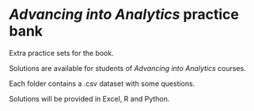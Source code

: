 # _Advancing into Analytics_ practice bank

Extra practice sets for the book.

Solutions are available for students of _Advancing into Analytics_ courses. 

Each folder contains a .csv dataset with some questions. 

Solutions will be provided in Excel, R and Python. 
